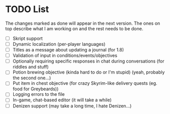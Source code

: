 # TODO List

The changes marked as done will appear in the next version. The ones on top describe what I am working on and the rest needs to be done.

* [ ] Skript support
* [ ] Dynamic localization (per-player languages)
* [ ] Titles as a message about updating a journal (for 1.8)
* [ ] Validation of input in conditions/events/objectives
* [ ] Optionally requiring specific responses in chat during conversations (for riddles and stuff)
* [ ] Potion brewing objective (kinda hard to do or I'm stupid) (yeah, probably the second one...)
* [ ] Put item in chest objective (for crazy Skyrim-like delivery quests (eg. food for Greybeards))
* [ ] Logging errors to the file
* [ ] In-game, chat-based editor (it will take a while)
* [ ] Denizen support (may take a long time, I hate Denizen...)
